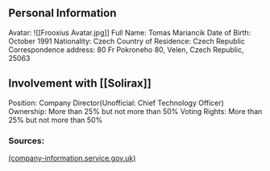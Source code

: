 ## Personal Information
Avatar:
![[Frooxius Avatar.jpg]]
Full Name: Tomas Mariancik
Date of Birth: October 1991
Nationality: Czech
Country of Residence: Czech Republic
Correspondence address: 80 Fr Pokroneho 80, Velen, Czech Republic, 25063

## Involvement with [[Solirax]]
Position: Company Director(Unofficial: Chief Technology Officer)
Ownership: More than 25% but not more than 50%
Voting Rights: More than 25% but not more than 50%

### Sources:
[(company-information.service.gov.uk)](https://find-and-update.company-information.service.gov.uk/company/09279564/persons-with-significant-control)